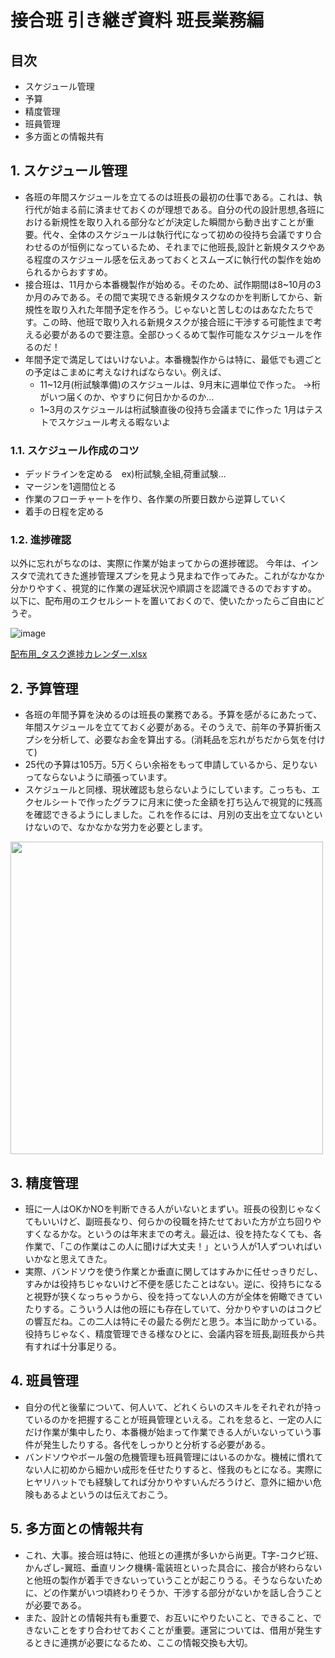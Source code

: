 # 接合班 引き継ぎ資料 班長業務編
## 目次
- スケジュール管理
- 予算
- 精度管理
- 班員管理
- 多方面との情報共有

## 1. スケジュール管理
- 各班の年間スケジュールを立てるのは班長の最初の仕事である。これは、執行代が始まる前に済ませておくのが理想である。自分の代の設計思想,各班における新規性を取り入れる部分などが決定した瞬間から動き出すことが重要。代々、全体のスケジュールは執行代になって初めの役持ち会議ですり合わせるのが恒例になっているため、それまでに他班長,設計と新規タスクやある程度のスケジュール感を伝えあっておくとスムーズに執行代の製作を始められるからおすすめ。
- 接合班は、11月から本番機製作が始める。そのため、試作期間は8~10月の3か月のみである。その間で実現できる新規タスクなのかを判断してから、新規性を取り入れた年間予定を作ろう。じゃないと苦しむのはあなたたちです。この時、他班で取り入れる新規タスクが接合班に干渉する可能性まで考える必要があるので要注意。全部ひっくるめて製作可能なスケジュールを作るのだ！
- 年間予定で満足してはいけないよ。本番機製作からは特に、最低でも週ごとの予定はこまめに考えなければならない。例えば、
  - 11~12月(桁試験準備)のスケジュールは、9月末に週単位で作った。
    →桁がいつ届くのか、やすりに何日かかるのか…
  - 1~3月のスケジュールは桁試験直後の役持ち会議までに作った
    1月はテストでスケジュール考える暇ないよ
### 1.1. スケジュール作成のコツ
- デッドラインを定める　ex)桁試験,全組,荷重試験…
- マージンを1週間位とる
- 作業のフローチャートを作り、各作業の所要日数から逆算していく
- 着手の日程を定める
### 1.2. 進捗確認
以外に忘れがちなのは、実際に作業が始まってからの進捗確認。
今年は、インスタで流れてきた進捗管理スプシを見よう見まねで作ってみた。これがなかなか分かりやすく、視覚的に作業の遅延状況や順調さを認識できるのでおすすめ。
以下に、配布用のエクセルシートを置いておくので、使いたかったらご自由にどうぞ。

![image](https://github.com/user-attachments/assets/e871bbe4-9144-4e7d-821d-278ac5daab19)


[配布用_タスク進捗カレンダー.xlsx](https://github.com/user-attachments/files/19748247/_.xlsx)

## 2. 予算管理
- 各班の年間予算を決めるのは班長の業務である。予算を感がるにあたって、年間スケジュールを立てておく必要がある。そのうえで、前年の予算折衝スプシを分析して、必要なお金を算出する。(消耗品を忘れがちだから気を付けて)
- 25代の予算は105万。5万くらい余裕をもって申請しているから、足りないってならないように頑張っています。
- スケジュールと同様、現状確認も怠らないようにしています。こっちも、エクセルシートで作ったグラフに月末に使った金額を打ち込んで視覚的に残高を確認できるようにしました。これを作るには、月別の支出を立てないといけないので、なかなかな労力を必要とします。

<img src="https://github.com/user-attachments/assets/4e89a94e-5fd8-453c-8e03-2ac0058f4399" height="500px">


## 3. 精度管理
- 班に一人はOKかNOを判断できる人がいないとまずい。班長の役割じゃなくてもいいけど、副班長なり、何らかの役職を持たせておいた方が立ち回りやすくなるかな。というのは年末までの考え。最近は、役を持たなくても、各作業で、「この作業はこの人に聞けば大丈夫！」という人が1人ずついればいいかなと思えてきた。
- 実際、バンドソウを使う作業とか垂直に関してはすみかに任せっきりだし、すみかは役持ちじゃないけど不便を感じたことはない。逆に、役持ちになると視野が狭くなっちゃうから、役を持ってない人の方が全体を俯瞰できていたりする。こういう人は他の班にも存在していて、分かりやすいのはコクピの響互だね。この二人は特にその最たる例だと思う。本当に助かっている。役持ちじゃなく、精度管理できる様なひとに、会議内容を班長,副班長から共有すれば十分事足りる。

## 4. 班員管理
- 自分の代と後輩について、何人いて、どれくらいのスキルをそれぞれが持っているのかを把握することが班員管理といえる。これを怠ると、一定の人にだけ作業が集中したり、本番機が始まって作業できる人がいないっていう事件が発生したりする。各代をしっかりと分析する必要がある。
- バンドソウやボール盤の危機管理も班員管理にはいるのかな。機械に慣れてない人に初めから細かい成形を任せたりすると、怪我のもとになる。実際にヒヤリハットでも経験してれば分かりやすいんだろうけど、意外に細かい危険もあるよというのは伝えておこう。

## 5. 多方面との情報共有
- これ、大事。接合班は特に、他班との連携が多いから尚更。T字-コクピ班、かんざし-翼班、垂直リンク機構-電装班といった具合に、接合が終わらないと他班の製作が着手できないっていうことが起こりうる。そうならないために、どの作業がいつ頃終わりそうか、干渉する部分がないかを話し合うことが必要である。
- また、設計との情報共有も重要で、お互いにやりたいこと、できること、できないことをすり合わせておくことが重要。運営については、借用が発生するときに連携が必要になるため、ここの情報交換も大切。

